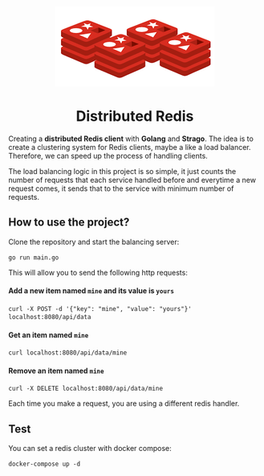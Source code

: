 <p align="center">
    <img src="assets/logo.png" alt="logo" />
</p>

<h1 align="center">
Distributed Redis
</h1>

Creating a **distributed Redis client** with **Golang** and **Strago**. The idea is to create a clustering system for Redis clients, maybe a like a load balancer.
Therefore, we can speed up the process of handling clients.

The load balancing logic in this project is so simple, it just counts the number of requests that each service handled before
and everytime a new request comes, it sends that to the service with minimum number of requests.

## How to use the project?
Clone the repository and start the balancing server:
```shell
go run main.go
```

This will allow you to send the following http requests:
#### Add a new item named ```mine``` and its value is ```yours```
```shell
curl -X POST -d '{"key": "mine", "value": "yours"}' localhost:8080/api/data 
```

#### Get an item named ```mine```
```shell
curl localhost:8080/api/data/mine 
```

#### Remove an item named ```mine```
```shell
curl -X DELETE localhost:8080/api/data/mine 
```

Each time you make a request, you are using a different redis handler.

## Test
You can set a redis cluster with docker compose:
```shell
docker-compose up -d
```
